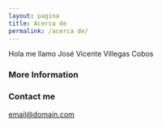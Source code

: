 ```yaml
---
layout: pagina
title: Acerca de
permalink: /acerca de/
---
```


Hola me llamo José Vicente Villegas Cobos
### More Information


### Contact me

[email@domain.com](mailto:email@domain.com)
